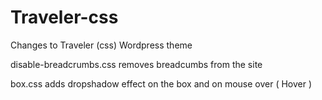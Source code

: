 # Traveler-css
Changes to Traveler (css) Wordpress theme

disable-breadcrumbs.css removes breadcumbs from the site

box.css adds dropshadow effect on the box and on mouse over ( Hover )
